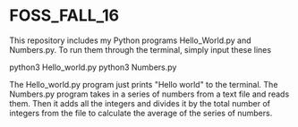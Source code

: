 # FOSS_FALL_16
This repository includes my Python programs Hello_World.py and Numbers.py. To run them through the terminal, simply input these lines 

python3 Hello_world.py 
python3 Numbers.py

The Hello_world.py program just prints "Hello world" to the terminal.
The Numbers.py program takes in a series of numbers from a text file and reads them. Then it adds all the integers and divides it
by the total number of integers from the file to calculate the average of the series of numbers. 

